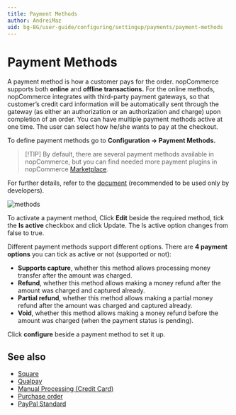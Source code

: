 ```yaml
---
title: Payment Methods
author: AndreiMaz
uid: bg-BG/user-guide/configuring/settingup/payments/payment-methods
---
```


# Payment Methods

A payment method is how a customer pays for the order. nopCommerce supports both **online** and **offline transactions.** For the online methods, nopCommerce integrates with third-party payment gateways, so that customer’s credit card information will be automatically sent through the gateway (as either an authorization or an authorization and charge) upon completion of an order. You can have multiple payment methods active at one time. The user can select how he/she wants to pay at the checkout.

To define payment methods go to **Configuration → Payment Methods.**

> [!TIP] By default, there are several payment methods available in nopCommerce, but you can find needed more payment plugins in nopCommerce [Marketplace](https://www.nopcommerce.com/marketplace.aspx).

For further details, refer to the [document](xref:bg-BG/developer/plugins/payment-method) (recommended to be used only by developers).

![methods](_static/index/methods.png)

To activate a payment method, Click **Edit** beside the required method, tick the **Is active** checkbox and click Update. The Is active option changes from false to true.

Different payment methods support different options. There are **4 payment options** you can tick as active or not (supported or not):

* **Supports capture**, whether this method allows processing money transfer after the amount was charged.
* **Refund**, whether this method allows making a money refund after the amount was charged and captured already.
* **Partial refund**, whether this method allows making a partial money refund after the amount was charged and captured already.
* **Void**, whether this method allows making a money refund before the amount was charged (when the payment status is pending).

Click **configure** beside a payment method to set it up.

## See also

* [Square](xref:bg-BG/user-guide/configuring/settingup/payments/methods/square)
* [Qualpay](xref:bg-BG/user-guide/configuring/settingup/payments/methods/qualpay)
* [Manual Processing (Credit Card)](xref:bg-BG/user-guide/configuring/settingup/payments/methods/manual-processing)
* [Purchase order](xref:bg-BG/user-guide/configuring/settingup/payments/methods/purchase-order)
* [PayPal Standard](xref:bg-BG/user-guide/configuring/settingup/payments/methods/paypal-standard)
